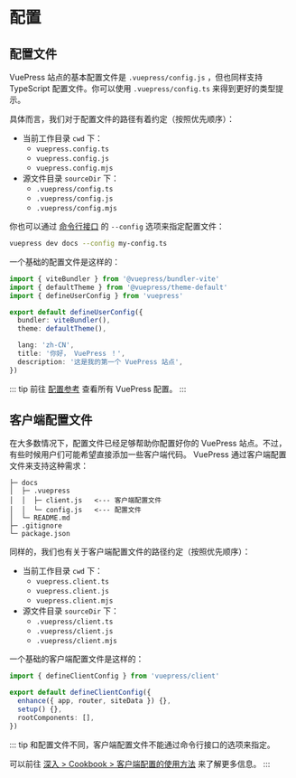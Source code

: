 # 配置

## 配置文件

VuePress 站点的基本配置文件是 `.vuepress/config.js` ，但也同样支持 TypeScript 配置文件。你可以使用 `.vuepress/config.ts` 来得到更好的类型提示。

具体而言，我们对于配置文件的路径有着约定（按照优先顺序）：

- 当前工作目录 `cwd` 下：
  - `vuepress.config.ts`
  - `vuepress.config.js`
  - `vuepress.config.mjs`
- 源文件目录 `sourceDir` 下：
  - `.vuepress/config.ts`
  - `.vuepress/config.js`
  - `.vuepress/config.mjs`

你也可以通过 [命令行接口](../reference/cli.md) 的 `--config` 选项来指定配置文件：

```sh
vuepress dev docs --config my-config.ts
```

一个基础的配置文件是这样的：

```ts
import { viteBundler } from '@vuepress/bundler-vite'
import { defaultTheme } from '@vuepress/theme-default'
import { defineUserConfig } from 'vuepress'

export default defineUserConfig({
  bundler: viteBundler(),
  theme: defaultTheme(),

  lang: 'zh-CN',
  title: '你好， VuePress ！',
  description: '这是我的第一个 VuePress 站点',
})
```

::: tip
前往 [配置参考](../reference/config.md) 查看所有 VuePress 配置。
:::

## 客户端配置文件

在大多数情况下，配置文件已经足够帮助你配置好你的 VuePress 站点。不过，有些时候用户们可能希望直接添加一些客户端代码。 VuePress 通过客户端配置文件来支持这种需求：

```
├─ docs
│  ├─ .vuepress
│  │  ├─ client.js   <--- 客户端配置文件
│  │  └─ config.js   <--- 配置文件
│  └─ README.md
├─ .gitignore
└─ package.json
```

同样的，我们也有关于客户端配置文件的路径约定（按照优先顺序）：

- 当前工作目录 `cwd` 下：
  - `vuepress.client.ts`
  - `vuepress.client.js`
  - `vuepress.client.mjs`
- 源文件目录 `sourceDir` 下：
  - `.vuepress/client.ts`
  - `.vuepress/client.js`
  - `.vuepress/client.mjs`

一个基础的客户端配置文件是这样的：

```ts
import { defineClientConfig } from 'vuepress/client'

export default defineClientConfig({
  enhance({ app, router, siteData }) {},
  setup() {},
  rootComponents: [],
})
```

::: tip
和配置文件不同，客户端配置文件不能通过命令行接口的选项来指定。

可以前往 [深入 > Cookbook > 客户端配置的使用方法](../advanced/cookbook/usage-of-client-config.md) 来了解更多信息。
:::
